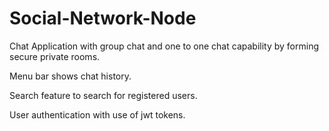 # Social-Network-Node

Chat Application with group chat and one to one chat capability by forming secure private rooms.

Menu bar shows chat history.

Search feature to search for registered users.

User authentication with use of jwt tokens.
